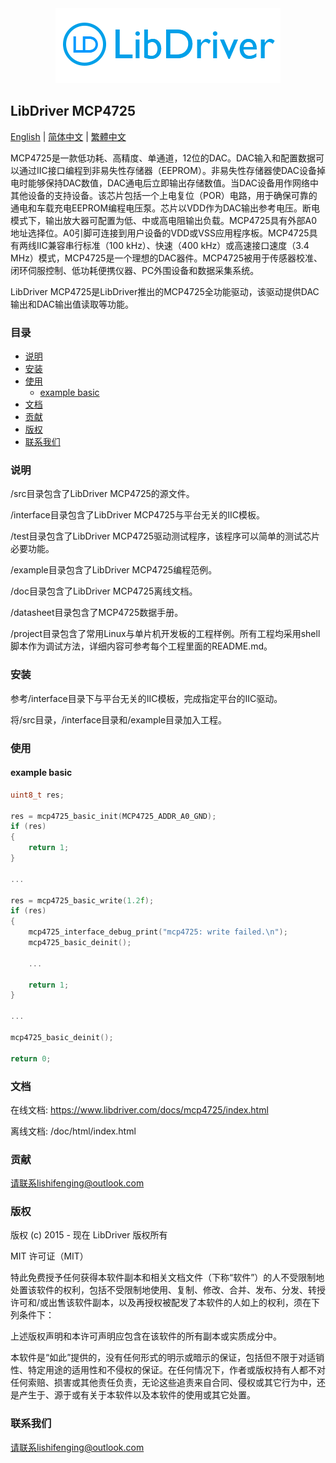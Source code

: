 <div align=center>
<img src="/doc/image/logo.png"/>
</div>

## LibDriver MCP4725

[English](/README.md) | [ 简体中文](/README_zh-Hans.md) | [繁體中文](/README_zh-Hant.md)

MCP4725是一款低功耗、高精度、单通道，12位的DAC。DAC输入和配置数据可以通过IIC接口编程到非易失性存储器（EEPROM）。非易失性存储器使DAC设备掉电时能够保持DAC数值，DAC通电后立即输出存储数值。当DAC设备用作网络中其他设备的支持设备。该芯片包括一个上电复位（POR）电路，用于确保可靠的通电和车载充电EEPROM编程电压泵。芯片以VDD作为DAC输出参考电压。断电模式下，输出放大器可配置为低、中或高电阻输出负载。MCP4725具有外部A0地址选择位。A0引脚可连接到用户设备的VDD或VSS应用程序板。MCP4725具有两线IIC兼容串行标准（100 kHz）、快速（400 kHz）或高速接口速度（3.4 MHz）模式，MCP4725是一个理想的DAC器件。MCP4725被用于传感器校准、闭环伺服控制、低功耗便携仪器、PC外围设备和数据采集系统。

LibDriver MCP4725是LibDriver推出的MCP4725全功能驱动，该驱动提供DAC输出和DAC输出值读取等功能。

### 目录

  - [说明](#说明)
  - [安装](#安装)
  - [使用](#使用)
    - [example basic](#example-basic)
  - [文档](#文档)
  - [贡献](#贡献)
  - [版权](#版权)
  - [联系我们](#联系我们)

### 说明

/src目录包含了LibDriver MCP4725的源文件。

/interface目录包含了LibDriver MCP4725与平台无关的IIC模板。

/test目录包含了LibDriver MCP4725驱动测试程序，该程序可以简单的测试芯片必要功能。

/example目录包含了LibDriver MCP4725编程范例。

/doc目录包含了LibDriver MCP4725离线文档。

/datasheet目录包含了MCP4725数据手册。

/project目录包含了常用Linux与单片机开发板的工程样例。所有工程均采用shell脚本作为调试方法，详细内容可参考每个工程里面的README.md。

### 安装

参考/interface目录下与平台无关的IIC模板，完成指定平台的IIC驱动。

将/src目录，/interface目录和/example目录加入工程。

### 使用

#### example basic

```C
uint8_t res;

res = mcp4725_basic_init(MCP4725_ADDR_A0_GND);
if (res)
{
    return 1;
}

...

res = mcp4725_basic_write(1.2f);
if (res)
{
    mcp4725_interface_debug_print("mcp4725: write failed.\n");
    mcp4725_basic_deinit();

    ...
    
    return 1;
}

...

mcp4725_basic_deinit();

return 0;
```

### 文档

在线文档: https://www.libdriver.com/docs/mcp4725/index.html

离线文档: /doc/html/index.html

### 贡献

请联系lishifenging@outlook.com

### 版权

版权 (c) 2015 - 现在 LibDriver 版权所有

MIT 许可证（MIT）

特此免费授予任何获得本软件副本和相关文档文件（下称“软件”）的人不受限制地处置该软件的权利，包括不受限制地使用、复制、修改、合并、发布、分发、转授许可和/或出售该软件副本，以及再授权被配发了本软件的人如上的权利，须在下列条件下：

上述版权声明和本许可声明应包含在该软件的所有副本或实质成分中。

本软件是“如此”提供的，没有任何形式的明示或暗示的保证，包括但不限于对适销性、特定用途的适用性和不侵权的保证。在任何情况下，作者或版权持有人都不对任何索赔、损害或其他责任负责，无论这些追责来自合同、侵权或其它行为中，还是产生于、源于或有关于本软件以及本软件的使用或其它处置。

### 联系我们

请联系lishifenging@outlook.com